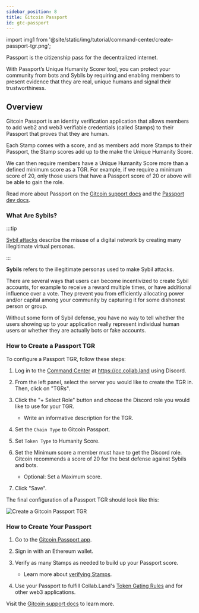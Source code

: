 ```yaml
---
sidebar_position: 8
title: Gitcoin Passport
id: gtc-passport
---
```


import img1 from '@site/static/img/tutorial/command-center/create-passport-tgr.png';

Passport is the citizenship pass for the decentralized internet.

With Passport’s Unique Humanity Scorer tool, you can protect your community from bots and Sybils by requiring and enabling members to present evidence that they are real, unique humans and signal their trustworthiness.

## Overview

Gitcoin Passport is an identity verification application that allows members to add web2 and web3 verifiable credentials (called Stamps) to their Passport that proves that they are human.

Each Stamp comes with a score, and as members add more Stamps to their Passport, the Stamp scores add up to the make the Unique Humanity Score.

We can then require members have a Unique Humanity Score more than a defined minimum score as a TGR. For example, if we require a minimum score of 20, only those users that have a Passport score of 20 or above will be able to gain the role.

Read more about Passport on the [Gitcoin support docs](https://support.gitcoin.co/gitcoin-knowledge-base/gitcoin-passport/what-is-gitcoin-passport) and the [Passport dev docs](https://docs.passport.gitcoin.co/building-with-passport/introduction#what-is-passport).

### What Are Sybils?

:::tip

[Sybil attacks](https://docs.passport.gitcoin.co/building-with-passport/major-concepts/platform-integrator-concepts#what-are-sybils-and-why-should-you-care) describe the misuse of a digital network by creating many illegitimate virtual personas.

:::

**Sybils** refers to the illegitimate personas used to make Sybil attacks.

There are several ways that users can become incentivized to create Sybil accounts, for example to receive a reward multiple times, or have additional influence over a vote. They prevent you from efficiently allocating power and/or capital among your community by capturing it for some dishonest person or group.

Without some form of Sybil defense, you have no way to tell whether the users showing up to your application really represent individual human users or whether they are actually bots or fake accounts.

### How to Create a Passport TGR

To configure a Passport TGR, follow these steps:

1. Log in to the [Command Center](../../key-features/command-center) at https://cc.collab.land using Discord.

2. From the left panel, select the server you would like to create the TGR in. Then, click on "TGRs".

3. Click the "+ Select Role" button and choose the Discord role you would like to use for your TGR.
   - Write an informative description for the TGR.

4. Set the `Chain Type` to Gitcoin Passport.

5. Set `Token Type` to Humanity Score.

6. Set the Minimum score a member must have to get the Discord role. Gitcoin recommends a score of 20 for the best defense against Sybils and bots.
   - Optional: Set a Maximum score.

7. Click "Save".

The final configuration of a Passport TGR should look like this:

<div class="text--center">
   <img  src={img1} alt="Create a Gitcoin Passport TGR" />
</div>

### How to Create Your Passport

1. Go to the [Gitcoin Passport app](https://passport.gitcoin.co/).

2. Sign in with an Ethereum wallet.

3. Verify as many Stamps as needed to build up your Passport score.
   - Learn more about [verifying Stamps](https://support.gitcoin.co/gitcoin-knowledge-base/gitcoin-passport/what-are-stamps).

4. Use your Passport to fulfill Collab.Land's [Token Gating Rules](/help-docs/key-features/token-gate-communities#what-is-token-gating) and for other web3 applications.

Visit the [Gitcoin support docs](https://support.gitcoin.co/gitcoin-knowledge-base/gitcoin-passport/creating-a-gitcoin-passport#sign-into-gitcoin-passport) to learn more.
